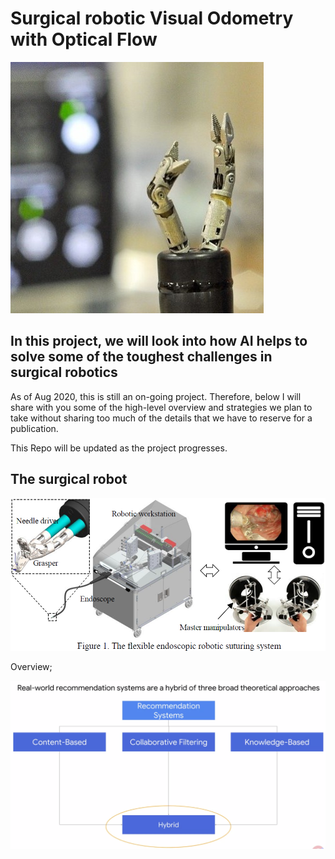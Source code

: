 # Surgical robotic Visual Odometry with Optical Flow

![Picture5](images/Picture5.jpg)

## In this project, we will look into how AI helps to solve some of the toughest challenges in surgical robotics

As of Aug 2020, this is still an on-going project. Therefore, below I will share with you some of the high-level overview and strategies we plan to take without sharing too much of the details that we have to reserve for a publication.

This Repo will be updated as the project progresses.



## The surgical robot

![Picture1](images/Picture1.png)

Overview;

![Picture2](images/Hybrid_system.png)